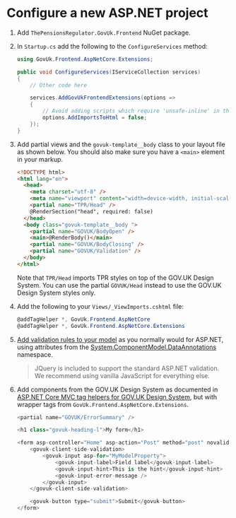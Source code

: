 # Configure a new ASP.NET project

1. Add `ThePensionsRegulator.GovUk.Frontend` NuGet package.

2. In `Startup.cs` add the following to the `ConfigureServices` method:

   ```csharp
   using GovUk.Frontend.AspNetCore.Extensions;

   public void ConfigureServices(IServiceCollection services)
   {
       // Other code here

       services.AddGovUkFrontendExtensions(options =>
       {
           // Avoid adding scripts which require 'unsafe-inline' in the content security policy
           options.AddImportsToHtml = false;
       });
   }
   ```

3. Add partial views and the `govuk-template__body` class to your layout file as shown below. You should also make sure you have a `<main>` element in your markup.

   ```html
   <!DOCTYPE html>
   <html lang="en">
     <head>
       <meta charset="utf-8" />
       <meta name="viewport" content="width=device-width, initial-scale=1.0" />
       <partial name="TPR/Head" />
       @RenderSection("head", required: false)
     </head>
     <body class="govuk-template__body ">
       <partial name="GOVUK/BodyOpen" />
       <main>@RenderBody()</main>
       <partial name="GOVUK/BodyClosing" />
       <partial name="GOVUK/Validation" />
     </body>
   </html>
   ```

   Note that `TPR/Head` imports TPR styles on top of the GOV.UK Design System. You can use the partial `GOVUK/Head` instead to use the GOV.UK Design System styles only.

4. Add the following to your `Views/_ViewImports.cshtml` file:

   ```csharp
   @addTagHelper *, GovUk.Frontend.AspNetCore
   @addTagHelper *, GovUk.Frontend.AspNetCore.Extensions
   ```

5. [Add validation rules to your model](https://docs.microsoft.com/en-us/aspnet/core/tutorials/first-mvc-app/validation?view=aspnetcore-5.0) as you normally would for ASP.NET, using attributes from the [System.ComponentModel.DataAnnotations](https://docs.microsoft.com/en-us/dotnet/api/system.componentmodel.dataannotations?view=net-5.0) namespace.

   > JQuery is included to support the standard ASP.NET validation. We recommend using vanilla JavaScript for everything else.

6. Add components from the GOV.UK Design System as documented in [ASP.NET Core MVC tag helpers for GOV.UK Design System](https://github.com/gunndabad/govuk-frontend-aspnetcore), but with wrapper tags from `GovUk.Frontend.AspNetCore.Extensions`.

   ```csharp
   <partial name="GOVUK/ErrorSummary" />

   <h1 class="govuk-heading-l">My form</h1>

   <form asp-controller="Home" asp-action="Post" method="post" novalidate>
       <govuk-client-side-validation>
           <govuk-input asp-for="MyModelProperty">
               <govuk-input-label>Field label</govuk-input-label>
               <govuk-input-hint>This is the hint</govuk-input-hint>
               <govuk-input-error-message />
           </govuk-input>
       </govuk-client-side-validation>

       <govuk-button type="submit">Submit</govuk-button>
   </form>
   ```
